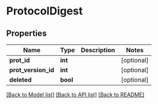 # ProtocolDigest

## Properties
Name | Type | Description | Notes
------------ | ------------- | ------------- | -------------
**prot_id** | **int** |  | [optional] 
**prot_version_id** | **int** |  | [optional] 
**deleted** | **bool** |  | [optional] 

[[Back to Model list]](../README.md#documentation-for-models) [[Back to API list]](../README.md#documentation-for-api-endpoints) [[Back to README]](../README.md)


